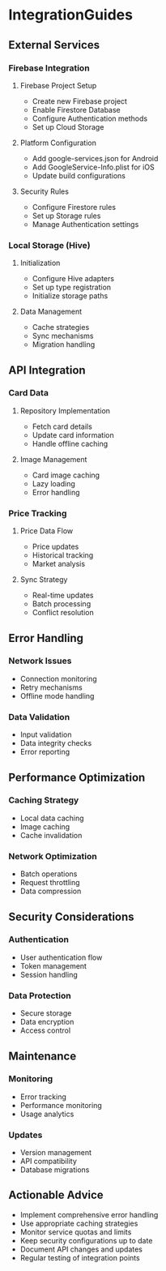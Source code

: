 # IntegrationGuides

## External Services

### Firebase Integration
1. Firebase Project Setup
   - Create new Firebase project
   - Enable Firestore Database
   - Configure Authentication methods
   - Set up Cloud Storage

2. Platform Configuration
   - Add google-services.json for Android
   - Add GoogleService-Info.plist for iOS
   - Update build configurations

3. Security Rules
   - Configure Firestore rules
   - Set up Storage rules
   - Manage Authentication settings

### Local Storage (Hive)
1. Initialization
   - Configure Hive adapters
   - Set up type registration
   - Initialize storage paths

2. Data Management
   - Cache strategies
   - Sync mechanisms
   - Migration handling

## API Integration

### Card Data
1. Repository Implementation
   - Fetch card details
   - Update card information
   - Handle offline caching

2. Image Management
   - Card image caching
   - Lazy loading
   - Error handling

### Price Tracking
1. Price Data Flow
   - Price updates
   - Historical tracking
   - Market analysis

2. Sync Strategy
   - Real-time updates
   - Batch processing
   - Conflict resolution

## Error Handling

### Network Issues
- Connection monitoring
- Retry mechanisms
- Offline mode handling

### Data Validation
- Input validation
- Data integrity checks
- Error reporting

## Performance Optimization

### Caching Strategy
- Local data caching
- Image caching
- Cache invalidation

### Network Optimization
- Batch operations
- Request throttling
- Data compression

## Security Considerations

### Authentication
- User authentication flow
- Token management
- Session handling

### Data Protection
- Secure storage
- Data encryption
- Access control

## Maintenance

### Monitoring
- Error tracking
- Performance monitoring
- Usage analytics

### Updates
- Version management
- API compatibility
- Database migrations

## Actionable Advice
- Implement comprehensive error handling
- Use appropriate caching strategies
- Monitor service quotas and limits
- Keep security configurations up to date
- Document API changes and updates
- Regular testing of integration points
